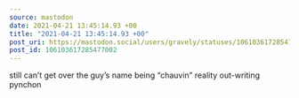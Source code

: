 ```yaml
---
source: mastodon
date: 2021-04-21 13:45:14.93 +00
title: "2021-04-21 13:45:14.93 +00"
post_uri: https://mastodon.social/users/gravely/statuses/106103617285477002
post_id: 106103617285477002
---
```

still can’t get over the guy’s name being “chauvin” reality out-writing pynchon


